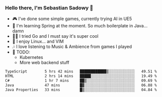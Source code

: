 ### Hello there, I'm Sebastian Sadowy 👋

 - 🎮 I've done some simple games, currently trying AI in UE5
 - 🍃 I'm learning Spring at the moment. So much boilerplate in Java... damn 
 - 🏃‍♀️ I tried Go and I must say it's super cool
 - 🐧 I enjoy Linux... and VIM
 - 🎶 I love listening to Music & Ambience from games I played
 - 🌱 TODO:
   * Kubernetes
   * More web backend stuff
<!--START_SECTION:waka-->

```txt
TypeScript        5 hrs 42 mins   ████████████▒░░░░░░░░░░░░   49.51 %
HTML              2 hrs 14 mins   █████░░░░░░░░░░░░░░░░░░░░   19.49 %
C#                1 hr 7 mins     ██▒░░░░░░░░░░░░░░░░░░░░░░   09.69 %
Java              47 mins         █▓░░░░░░░░░░░░░░░░░░░░░░░   06.88 %
Java Properties   33 mins         █▒░░░░░░░░░░░░░░░░░░░░░░░   04.84 %
```

<!--END_SECTION:waka-->
